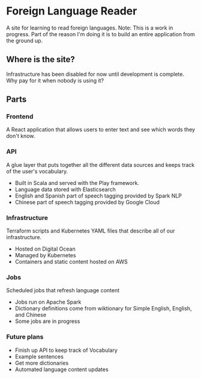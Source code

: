 # Foreign Language Reader
A site for learning to read foreign languages.
Note: This is a work in progress. Part of the reason I'm doing it is to build an entire application from the ground up.

## Where is the site?
Infrastructure has been disabled for now until development is complete. Why pay for it when nobody is using it?

## Parts
### Frontend
A React application that allows users to enter text and see which words they don't know.

### API
A glue layer that puts together all the different data sources and keeps track of the user's vocabulary. 
-   Built in Scala and served with the Play framework.
-   Language data stored with Elasticsearch
-   English and Spanish part of speech tagging provided by Spark NLP
-   Chinese part of speech tagging provided by Google Cloud

### Infrastructure
Terraform scripts and Kubernetes YAML files that describe all of our infrastructure.
-   Hosted on Digital Ocean
-   Managed by Kubernetes
-   Containers and static content hosted on AWS

### Jobs
Scheduled jobs that refresh language content
-   Jobs run on Apache Spark
-   Dictionary definitions come from wiktionary for Simple English, English, and Chinese
-   Some jobs are in progress

### Future plans
-   Finish up API to keep track of Vocabulary
-   Example sentences
-   Get more dictionaries
-   Automated language content updates
